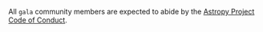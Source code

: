 All `gala` community members are expected to abide by the
[Astropy Project Code of Conduct](http://www.astropy.org/code_of_conduct.html).
